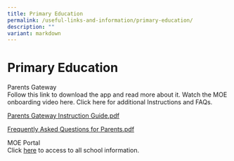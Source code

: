 ```yaml
---
title: Primary Education
permalink: /useful-links-and-information/primary-education/
description: ""
variant: markdown
---
```

# **Primary Education**
Parents Gateway
<br>Follow this link to download the app and read more about it. Watch the MOE onboarding video here. Click here for additional Instructions and FAQs.


[Parents Gateway Instruction Guide.pdf ](/files/Parents%20Gateway%20Instruction%20Guide.pdf)

[Frequently Asked Questions for Parents.pdf ](/files/Frequently%20Asked%20Questions%20for%20Parents.pdf)

MOE Portal
<br>Click [here](https://www.moe.gov.sg/) to access to all school information.